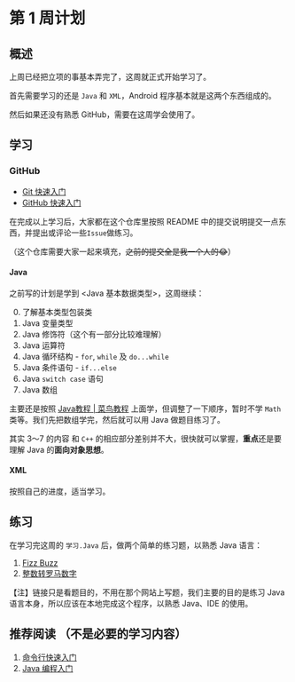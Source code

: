 # 第 1 周计划

## 概述

上周已经把立项的事基本弄完了，这周就正式开始学习了。

首先需要学习的还是 `Java` 和 `XML`，Android 程序基本就是这两个东西组成的。

然后如果还没有熟悉 GitHub，需要在这周学会使用了。

## 学习

### GitHub

* [Git 快速入门](https://www.itcodemonkey.com/article/13883.html)
* [GitHub 快速入门](https://guides.github.com/activities/hello-world/)

在完成以上学习后，大家都在这个仓库里按照 README 中的提交说明提交一点东西，并提出或评论一些`Issue`做练习。

（这个仓库需要大家一起来填充，~~之前的提交全是我一个人的😂~~）

#### Java

之前写的计划是学到 <Java 基本数据类型>，这周继续：

0. 了解基本类型包装类
1. Java 变量类型
2. Java 修饰符（这个有一部分比较难理解）
3. Java 运算符
4. Java 循环结构 - `for`, `while` 及 `do...while`
5. Java 条件语句 - `if...else`
6. Java `switch case` 语句
7. Java 数组

主要还是按照 [Java教程 | 菜鸟教程](http://www.runoob.com/java/java-tutorial.html) 上面学，但调整了一下顺序，暂时不学 `Math` 类等。我们先把数组学完，然后就可以用 Java 做题目练习了。

其实 3～7 的内容 和 `C++` 的相应部分差别并不大，很快就可以掌握，**重点**还是要理解 Java 的**面向对象思想**。

#### XML

按照自己的进度，适当学习。

## 练习

在学习完这周的 `学习.Java` 后，做两个简单的练习题，以熟悉 Java 语言：

1. [Fizz Buzz](https://leetcode-cn.com/problems/fizz-buzz/)
2. [整数转罗马数字](https://leetcode-cn.com/problems/integer-to-roman/)

【注】链接只是看题目的，不用在那个网站上写题，我们主要的目的是练习 Java 语言本身，所以应该在本地完成这个程序，以熟悉 Java、IDE 的使用。

## 推荐阅读 （不是必要的学习内容）

1. [命令行快速入门](https://github.com/cdfmlr/LearnAndroidDevelopment/blob/master/Materials/《命令行快速入门》.pdf)
2. [Java 编程入门](https://www.ibm.com/developerworks/cn/java/intro-to-java-course/index.html)